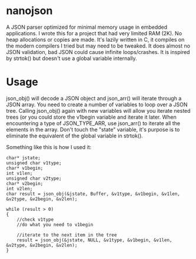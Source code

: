 # nanojson
A JSON parser optimized for minimal memory usage in embedded applications. I wrote this for a project that had very limited RAM (2K). No heap allocations or copies are made. It's lazily written in C, it compiles on the modern compilers I tried but may need to be tweaked. It does almost no JSON validation, bad JSON could cause infinite loops/crashes. It is inspired by strtok() but doesn't use a global variable internally.

# Usage
json_obj() will decode a JSON object and json_arr() will iterate through a JSON array. You need to create a number of variables to loop over a JSON tree. Calling json_obj() again with new variables will allow you iterate nested trees (or you could store the v1begin variable and iterate it later. When encountering a type of JSON_TYPE_ARR, use json_arr() to iterate all the elements in the array. Don't touch the "state" variable, it's purpose is to eliminate the equivalent of the global variable in strtok().

Something like this is how I used it:

    char* jstate;
    unsigned char v1type;
    char* v1begin;
    int v1len;
    unsigned char v2type;
    char* v2begin;
    int v2len;
    char result = json_obj(&jstate, Buffer, &v1type, &v1begin, &v1len, &v2type, &v2begin, &v2len);
    
    while (result > 0)
    {
        //check v1type
        //do what you need to v1begin
        
        //iterate to the next item in the tree
		result = json_obj(&jstate, NULL, &v1type, &v1begin, &v1len, &v2type, &v2begin, &v2len);
    }